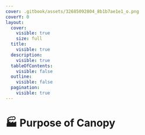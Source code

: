 ```yaml
---
cover: .gitbook/assets/32685092804_8b1b7ae1e1_o.png
coverY: 0
layout:
  cover:
    visible: true
    size: full
  title:
    visible: true
  description:
    visible: true
  tableOfContents:
    visible: false
  outline:
    visible: false
  pagination:
    visible: true
---
```


# 🏭 Purpose of Canopy

